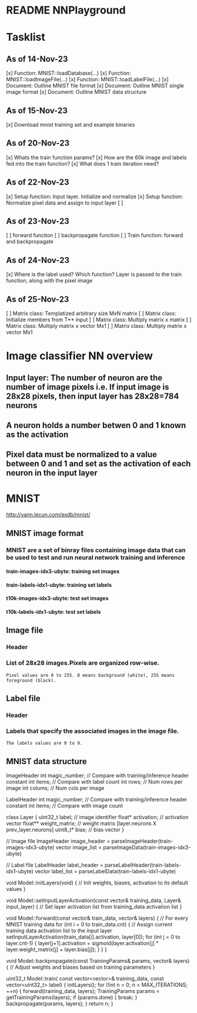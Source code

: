 # README NNPlayground

# Tasklist 
## As of 14-Nov-23
[x] Function: MNIST::loadDatabase(...)
[x] Function: MNIST::loadImageFile(...)
[x] Function: MNIST::loadLabelFile(...)
[x] Document: Outline MNIST file format
[x] Document: Outline MNIST single image format
[x] Document: Outline MNIST data structure

## As of 15-Nov-23
[x] Download mnist training set and example binaries


## As of 20-Nov-23
[x] Whats the train function params?
[x] How are the 60k image and labels fed into the train function?
[x] What does 1 train iteration need?

## As of 22-Nov-23
[x] Setup function: Input layer. Initialize and normalize
[x] Setup function: Normalize pixel data and assign to input layer
[ ]

## As of 23-Nov-23
[ ] forward function
[ ] backpropagate function
[ ] Train function: forward and backpropagate


## As of 24-Nov-23
[x] Where is the label used? Which function? Layer is passed to the train function, along with the pixel image

## As of 25-Nov-23
[ ] Matrix class: Templatized arbitrary size MxN matrix
[ ] Matrix class: Initialize members from T** input
[ ] Matrix class: Multiply matrix x matrix
[ ] Matrix class: Multiply matrix x vector Mx1
[ ] Matrix class: Multiply matrix x vector Mx1


# Image classifier NN overview
## Input layer: The number of neuron are the number of image pixels i.e. If input image is 28x28 pixels, then input layer has 28x28=784 neurons
## A neuron holds a number betwen 0 and 1 known as the activation
## Pixel data must be normalized to a value between 0 and 1 and set as the activation of each neuron in the input layer
## 
  

# MNIST
http://yann.lecun.com/exdb/mnist/

## MNIST image format
### MNIST are a set of binray files containing image data that can be used to test and run neural network training and inference
#### train-images-idx3-ubyte: training set images 
#### train-labels-idx1-ubyte: training set labels 
#### t10k-images-idx3-ubyte:  test set images 
#### t10k-labels-idx1-ubyte:  test set labels

## Image file 
### Header
### List of 28x28 images.Pixels are organized row-wise. 
    Pixel values are 0 to 255. 0 means background (white), 255 means foreground (black).

## Label file 
### Header
### Labels that specify the associated images in the image file. 
    The labels values are 0 to 9. 

## MNIST data structure

ImageHeader
    int magic_number; // Compare with training/inference header constant 
    int items;        // Compare with label count
    int rows;         // Num rows per image
    int colums;       // Num cols per image 
    
LabelHeader
    int magic_number; // Compare with training/inference header constant 
    int items;        // Compare with image count
    
    
class Layer
{
    uint32_t  label;         // image identifier
    float*    activation;    // activation vector
    float**   weight_matrix; // weight matrix [layer.neurons X prev_layer.neurons]
    uint8_t*  bias;          // bias vector 
}

// Image file
ImageHeader image_header = parseImageHeader(train-images-idx3-ubyte)
vector<NNData> image_list = parseImageData(train-images-idx3-ubyte)

// Label file
LabelHeader label_header = parseLabelHeader(train-labels-idx1-ubyte)
vector<int> label_list = parseLabelData(train-labels-idx1-ubyte)

void Model::initLayers(void)
{
    // Init weights, biases, activation to its default values
}

void Model::setInputLayerActivation(const vector<float>& training_data, Layer& input_layer)
{
    // Set layer activation list from training_data activation list
}

void Model::forward(const vector<NNData>& train_data, vector<Layer>& layers) 
{
    // For every MNIST training data
    for (int i = 0 to train_data.cnt) {
        // Assign current training data activation list to the input layer 
        setInputLayerActivation(train_data[i].activation, layer[0]);
        for (int j = 0 to layer.cnt-1) {
            layer[j+1].activation = sigmoid(layer.activation[j] * layer.weight_matrix[j] + layer.bias[j]);
        }
    }
}

void Model::backpropagate(const TrainingParams& params, vector<Layer>& layers)
{
    // Adjust weights and biases based on training parameters
}

uint32_t Model::train(
    const vector<vector<float>>& training_data, 
    const vector<uint32_t> label)
{
    initLayers();
    for (!int n = 0; n < MAX_ITERATIONS; ++n) {
        forward(training_data, layers);
        TrainingParams params = getTrainingParams(layers);
        if (params.done) {
            break;
        }
        backpropagate(params, layers);
    }
    return n;
} 

    

